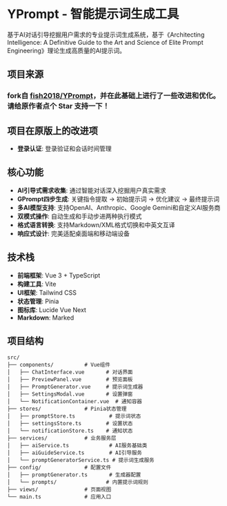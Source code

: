 
# YPrompt - 智能提示词生成工具

基于AI对话引导挖掘用户需求的专业提示词生成系统，基于《Architecting Intelligence: A Definitive Guide to the Art and Science of Elite Prompt Engineering》理论生成高质量的AI提示词。

## 项目来源
### **fork自 [fish2018/YPrompt](https://github.com/fish2018/YPrompt)**，并在此基础上进行了一些改进和优化。请给原作者点个 Star 支持一下！

## 项目在原版上的改进项
- **登录认证**: 登录验证和会话时间管理


## 核心功能

- **AI引导式需求收集**: 通过智能对话深入挖掘用户真实需求
- **GPrompt四步生成**: 关键指令提取 → 初始提示词 → 优化建议 → 最终提示词
- **多AI模型支持**: 支持OpenAI、Anthropic、Google Gemini和自定义AI服务商
- **双模式操作**: 自动生成和手动步进两种执行模式
- **格式语言转换**: 支持Markdown/XML格式切换和中英文互译
- **响应式设计**: 完美适配桌面端和移动端设备

## 技术栈

- **前端框架**: Vue 3 + TypeScript
- **构建工具**: Vite
- **UI框架**: Tailwind CSS
- **状态管理**: Pinia
- **图标库**: Lucide Vue Next
- **Markdown**: Marked

## 项目结构

```
src/
├── components/          # Vue组件
│   ├── ChatInterface.vue       # 对话界面
│   ├── PreviewPanel.vue        # 预览面板
│   ├── PromptGenerator.vue     # 提示词生成器
│   ├── SettingsModal.vue       # 设置弹窗
│   └── NotificationContainer.vue  # 通知容器
├── stores/              # Pinia状态管理
│   ├── promptStore.ts           # 提示词状态
│   ├── settingsStore.ts        # 设置状态
│   └── notificationStore.ts    # 通知状态
├── services/            # 业务服务层
│   ├── aiService.ts             # AI服务基础类
│   ├── aiGuideService.ts        # AI引导服务
│   └── promptGeneratorService.ts # 提示词生成服务
├── config/              # 配置文件
│   ├── promptGenerator.ts       # 生成器配置
│   └── prompts/                # 内置提示词规则
├── views/               # 页面视图
└── main.ts              # 应用入口
```